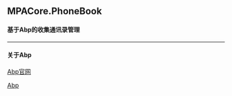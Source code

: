 MPACore.PhoneBook
---
#### 基于Abp的收集通讯录管理

---
#### 关于Abp
[Abp官网](https://aspnetboilerplate.com/)

[Abp](https://abp.io/)
